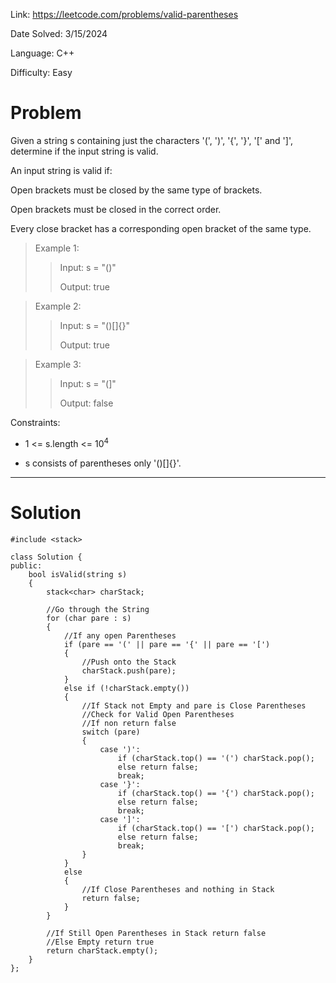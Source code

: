Link: https://leetcode.com/problems/valid-parentheses

Date Solved: 3/15/2024

Language: C++

Difficulty: Easy

# Problem

Given a string s containing just the characters '(', ')', '{', '}', '[' and ']', determine if the input string is valid.

An input string is valid if:

Open brackets must be closed by the same type of brackets.

Open brackets must be closed in the correct order.

Every close bracket has a corresponding open bracket of the same type.
 
>Example 1:
>
>>Input: s = "()"
>>
>>Output: true

>Example 2:
>
>>Input: s = "()[]{}"
>>
>>Output: true

>Example 3:
>
>>Input: s = "(]"
>>
>>Output: false
 
Constraints:

- 1 <= s.length <= 10<sup>4</sup>

- s consists of parentheses only '()[]{}'.

---

# Solution

```
#include <stack>

class Solution {
public:
    bool isValid(string s) 
    {
        stack<char> charStack;

        //Go through the String
        for (char pare : s)
        {
            //If any open Parentheses
            if (pare == '(' || pare == '{' || pare == '[')
            {
                //Push onto the Stack
                charStack.push(pare);
            }
            else if (!charStack.empty())
            {
                //If Stack not Empty and pare is Close Parentheses
                //Check for Valid Open Parentheses
                //If non return false
                switch (pare)
                {
                    case ')':
                        if (charStack.top() == '(') charStack.pop();
                        else return false;
                        break;
                    case '}':
                        if (charStack.top() == '{') charStack.pop();
                        else return false;
                        break;
                    case ']':
                        if (charStack.top() == '[') charStack.pop();
                        else return false;
                        break;
                }
            }
            else
            {
                //If Close Parentheses and nothing in Stack
                return false;
            }
        }

        //If Still Open Parentheses in Stack return false
        //Else Empty return true
        return charStack.empty();
    }
};
```
